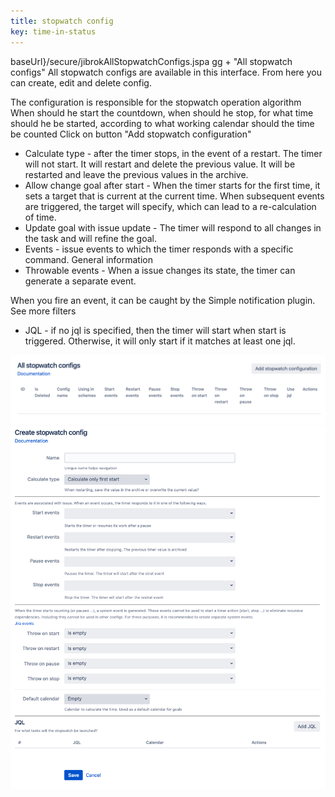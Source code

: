 ```yaml
---
title: stopwatch config
key: time-in-status
---
```



baseUrl}/secure/jibrokAllStopwatchConfigs.jspa
gg + "All stopwatch configs"
All stopwatch configs are available in this interface. From here you can create, edit and delete config.

The configuration is responsible for the stopwatch operation algorithm When should he start the countdown, when should he stop, for what time should he be started, according to what working calendar should the time be counted
Click on button "Add stopwatch configuration"





* Calculate type - after the timer stops, in the event of a restart. The timer will not start. It will restart and delete the previous value. It will be restarted and leave the previous values in the archive.
* Allow change goal after start - When the timer starts for the first time, it sets a target that is current at the current time. When subsequent events are triggered, the target will specify, which can lead to a re-calculation of time.
* Update goal with issue update - The timer will respond to all changes in the task and will refine the goal.
* Events - issue events to which the timer responds with a specific command. General information
* Throwable events - When a issue changes its state, the timer can generate a separate event.

<div class="uk-alert-note" data-uk-alert="">
When you fire an event, it can be caught by the Simple notification plugin. See more filters
</div>


* JQL - if no jql is specified, then the timer will start when start is triggered. Otherwise, it will only start if it matches at least one jql.

<a href="/uploads/time-in-status/stopwatch-configs/all-configs.png"><img src="/uploads/time-in-status/stopwatch-configs/all-configs.png" style="width:600px"/></a>
<a href="/uploads/time-in-status/stopwatch-configs/stopwatch-config.png"><img src="/uploads/time-in-status/stopwatch-configs/stopwatch-config.png" style="width:600px"/></a>
